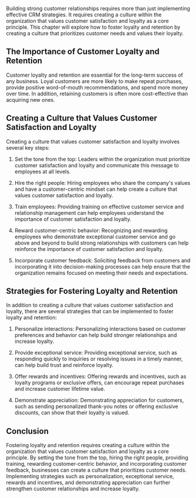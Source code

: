 
Building strong customer relationships requires more than just implementing effective CRM strategies. It requires creating a culture within the organization that values customer satisfaction and loyalty as a core principle. This chapter will explore how to foster loyalty and retention by creating a culture that prioritizes customer needs and values their loyalty.

The Importance of Customer Loyalty and Retention
------------------------------------------------

Customer loyalty and retention are essential for the long-term success of any business. Loyal customers are more likely to make repeat purchases, provide positive word-of-mouth recommendations, and spend more money over time. In addition, retaining customers is often more cost-effective than acquiring new ones.

Creating a Culture that Values Customer Satisfaction and Loyalty
----------------------------------------------------------------

Creating a culture that values customer satisfaction and loyalty involves several key steps:

1. Set the tone from the top: Leaders within the organization must prioritize customer satisfaction and loyalty and communicate this message to employees at all levels.

2. Hire the right people: Hiring employees who share the company's values and have a customer-centric mindset can help create a culture that values customer satisfaction and loyalty.

3. Train employees: Providing training on effective customer service and relationship management can help employees understand the importance of customer satisfaction and loyalty.

4. Reward customer-centric behavior: Recognizing and rewarding employees who demonstrate exceptional customer service and go above and beyond to build strong relationships with customers can help reinforce the importance of customer satisfaction and loyalty.

5. Incorporate customer feedback: Soliciting feedback from customers and incorporating it into decision-making processes can help ensure that the organization remains focused on meeting their needs and expectations.

Strategies for Fostering Loyalty and Retention
----------------------------------------------

In addition to creating a culture that values customer satisfaction and loyalty, there are several strategies that can be implemented to foster loyalty and retention:

1. Personalize interactions: Personalizing interactions based on customer preferences and behavior can help build stronger relationships and increase loyalty.

2. Provide exceptional service: Providing exceptional service, such as responding quickly to inquiries or resolving issues in a timely manner, can help build trust and reinforce loyalty.

3. Offer rewards and incentives: Offering rewards and incentives, such as loyalty programs or exclusive offers, can encourage repeat purchases and increase customer lifetime value.

4. Demonstrate appreciation: Demonstrating appreciation for customers, such as sending personalized thank-you notes or offering exclusive discounts, can show that their loyalty is valued.

Conclusion
----------

Fostering loyalty and retention requires creating a culture within the organization that values customer satisfaction and loyalty as a core principle. By setting the tone from the top, hiring the right people, providing training, rewarding customer-centric behavior, and incorporating customer feedback, businesses can create a culture that prioritizes customer needs. Implementing strategies such as personalization, exceptional service, rewards and incentives, and demonstrating appreciation can further strengthen customer relationships and increase loyalty.
